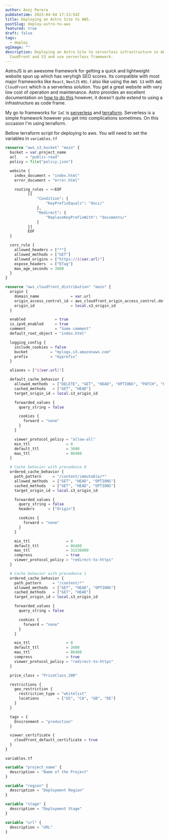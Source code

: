 ```yaml
---
author: Anoj Perera
pubDatetime: 2023-04-04 17:13:54Z
title: Deploying an Astro Site to AWS.
postSlug: deploy-astro-to-aws
featured: true
draft: false
tags:
  - deploy
ogImage: ""
description: Deploying an Astro Site to serverless infrastructure in AWS using,
  CoudFront and S3 and use serverless framework.
---
```


AstroJS is an awesome framework for getting a quick and lightweight website spun
up which has veryhigh SEO scores. Its compatible with most major frameworks like
`React`, `NextJS` etc. I also like using the `AWS S3` with `AWS CloudFront` which
is a serverless solution. You get a great website with very low cost of operation
and maintenance. Astro provides an excellent documentation on [how to do this](https://docs.astro.build/en/guides/deploy/aws/)
however, it doesn't quite extend to using a infrastructure as code frame.

My go to frameworks for `IaC` is [serverless](https://www.serverless.com/) and [terraform](https://www.terraform.io/).
Serverless is a simple framework however you get into complications sometimes. On this occasion I'm using
terraform.

Bellow terraform script for deploying to aws. You will need to set the variables in
`variables.tf`

```terraform
resource "aws_s3_bucket" "main" {
  bucket = var.project_name
  acl    = "public-read"
  policy = file("policy.json")

  website {
    index_document = "index.html"
    error_document = "error.html"

    routing_rules = <<EOF
          [{
              "Condition": {
                  "KeyPrefixEquals": "docs/"
              },
              "Redirect": {
                  "ReplaceKeyPrefixWith": "documents/"
              }
          }]
          EOF
  }

  cors_rule {
    allowed_headers = ["*"]
    allowed_methods = ["GET"]
    allowed_origins = ["https://${var.url}"]
    expose_headers  = ["ETag"]
    max_age_seconds = 3000
  }
}

resource "aws_cloudfront_distribution" "main" {
  origin {
    domain_name              = var.url
    origin_access_control_id = aws_cloudfront_origin_access_control.default.id
    origin_id                = local.s3_origin_id
  }

  enabled             = true
  is_ipv6_enabled     = true
  comment             = "Some comment"
  default_root_object = "index.html"

  logging_config {
    include_cookies = false
    bucket          = "mylogs.s3.amazonaws.com"
    prefix          = "myprefix"
  }

  aliases = ["${var.url}"]

  default_cache_behavior {
    allowed_methods  = ["DELETE", "GET", "HEAD", "OPTIONS", "PATCH", "POST", "PUT"]
    cached_methods   = ["GET", "HEAD"]
    target_origin_id = local.s3_origin_id

    forwarded_values {
      query_string = false

      cookies {
        forward = "none"
      }
    }

    viewer_protocol_policy = "allow-all"
    min_ttl                = 0
    default_ttl            = 3600
    max_ttl                = 86400
  }

  # Cache behavior with precedence 0
  ordered_cache_behavior {
    path_pattern     = "/content/immutable/*"
    allowed_methods  = ["GET", "HEAD", "OPTIONS"]
    cached_methods   = ["GET", "HEAD", "OPTIONS"]
    target_origin_id = local.s3_origin_id

    forwarded_values {
      query_string = false
      headers      = ["Origin"]

      cookies {
        forward = "none"
      }
    }

    min_ttl                = 0
    default_ttl            = 86400
    max_ttl                = 31536000
    compress               = true
    viewer_protocol_policy = "redirect-to-https"
  }

  # Cache behavior with precedence 1
  ordered_cache_behavior {
    path_pattern     = "/content/*"
    allowed_methods  = ["GET", "HEAD", "OPTIONS"]
    cached_methods   = ["GET", "HEAD"]
    target_origin_id = local.s3_origin_id

    forwarded_values {
      query_string = false

      cookies {
        forward = "none"
      }
    }

    min_ttl                = 0
    default_ttl            = 3600
    max_ttl                = 86400
    compress               = true
    viewer_protocol_policy = "redirect-to-https"
  }

  price_class = "PriceClass_200"

  restrictions {
    geo_restriction {
      restriction_type = "whitelist"
      locations        = ["US", "CA", "GB", "DE"]
    }
  }

  tags = {
    Environment = "production"
  }

  viewer_certificate {
    cloudfront_default_certificate = true
  }
}
```

`variables.tf`

```terraform
variable "project_name" {
  description = "Name of the Project"
}

variable "region" {
  description = "Deployment Region"
}

variable "stage" {
  description = "Deployment Stage"
}

variable "url" {
  description = "URL"
}

```
